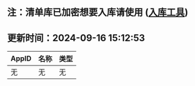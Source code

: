 ## 注：清单库已加密想要入库请使用 ([入库工具](https://github.com/BlankTMing/ManifestAutoUpdate/releases))

## 更新时间：2024-09-16 15:12:53
| AppID | 名称 | 类型  |
| :-------------------- | :----------------------------- | :----------- |
| 无 | 无 | 无 |

